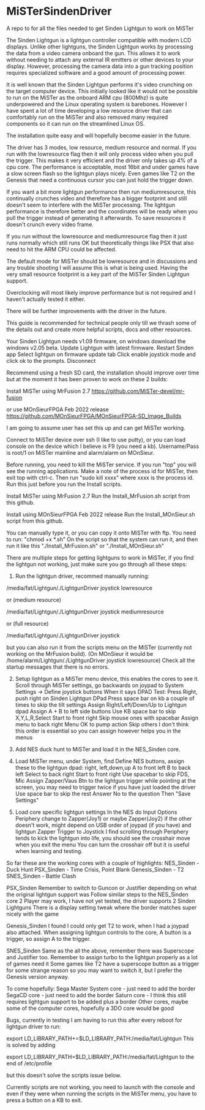 # MiSTerSindenDriver
A repo to for all the files needed to get Sinden Lightgun to work on MiSTer

The Sinden Lightgun is a lightgun controller compatible with modern LCD displays. Unlike other lightguns, the Sinden Lightgun works by processing the data from a video camera onboard the gun. This allows it to work without needing to attach any external IR emitters or other devices to your display. However, processing the camera data into a gun tracking position requires specialized software and a good amount of processing power.

It is well known that the Sinden Lightgun performs it's video crunching on the target computer device.  This initially looked like it would not be possible to run on the MiSTer as the onboard ARM cpu (800Mhz) is quite underpowered and the Linux operating system is barebones.  However I have spent a lot of time developing a low resource driver that can comfortably run on the MiSTer and also removed many required components so it can run on the streamlined Linux OS.

The installation quite easy and will hopefully become easier in the future.

The driver has 3 modes, low resource, medium resource and normal.  If you run with the lowresource flag then it will only process video when you pull the trigger.  This makes it very efficient and the driver only takes up 4% of a cpu core.  The performance is acceptable, most 16bit and under games have a slow screen flash so the lightgun plays nicely.  Even games like T2 on the Genesis that need a continuous cursor you can just hold the trigger down.

If you want a bit more lightgun performance then run mediumresource, this continually crunches video and therefore has a bigger footprint and still doesn't seem to interfere with the MiSTer processing.  The lightgun performance is therefore better and the coordinates will be ready when you pull the trigger instead of generating it afterwards.  To save resources it doesn't crunch every video frame.

If you run without the lowresource and mediumresource flag then it just runs normally which still runs OK but theoretically things like PSX that also need to hit the ARM CPU could be affected.

The default mode for MiSTer should be lowresource and in discussions and any trouble shooting I will assume this is what is being used.  Having the very small resource footprint is a key part of the MiSTer Sinden Lightgun support. 

Overclocking will most likely improve performance but is not required and I haven't actually tested it either.

There will be further improvements with the driver in the future.

This guide is recommended for technical people only till we thrash some of the details out
and create more helpful scripts, docs and other resources.

Your Sinden Lightgun needs v1.09 firmware, on windows download the windows v2.05 beta.
Update Lightgun with latest firmware.
Restart Sinden app
Select lightgun on firmware update tab
Click enable joystick mode and click ok to the prompts.
Disconnect

Recommend using a fresh SD card, the installation should improve over time but at the moment
it has been proven to work on these 2 builds:

Install MiSTer using MrFusion 2.7 
https://github.com/MiSTer-devel/mr-fusion

or use MOnSieurFPGA Feb 2022 release
https://github.com/MOnSieurFPGA/MOnSieurFPGA-SD_Image_Builds

I am going to assume user has set this up and can get MiSTer working.

Connect to MiSTer device over ssh (I like to use putty), or you can load console on the device which I believe is F9 (you need a kb). Username/Pass is root/1 on MiSTer mainline and alarm/alarm on MOnSieur.

Before running, you need to kill the MiSTer service.  If you run "top" you will see the running applications.  Make a note of the process id for MiSTer, then exit top with ctrl-c.  Then run "sudo kill xxxx" where xxxx is the process id.  Run this just before you run the Install scripts.

Install MiSTer using MrFusion 2.7
Run the Install_MrFusion.sh script from this github.

Install using MOnSieurFPGA Feb 2022 release
Run the Install_MOnSieur.sh script from this github.

You can manually type it, or you can copy it onto MiSTer with ftp.  You need to run:
"chmod +x *.sh"
On the script so that the system can run it, and then run it like this "./Install_MrFusion.sh" or "./Install_MOnSieur.sh"

There are multiple steps for getting lightguns to work in MiSTer, if you find the lightgun not working, just make sure you go through all these steps:
1) Run the lightgun driver, recommed manually running:

/media/fat/Lightgun/./LightgunDriver joystick lowresource

or (medium resource)

/media/fat/Lightgun/./LightgunDriver joystick mediumresource

or (full resource)

/media/fat/Lightgun/./LightgunDriver joystick

but you can also run it from the scripts menu on the MiSTer (currently not working on the MrFusion build).
(On MOnSieur it would be /home/alarm/Lightgun/./LightgunDriver joystick lowresource)
Check all the startup messages that there is no errors.

2) Setup lightgun as a MiSTer menu device, this enables the cores to see it.
Scroll through MiSTer settings, go backwards on joypad to System Settings -> Define joystick buttons
When it says DPAD Test: Press Right, push right on Sinden Lightgun DPad
Press space bar on kb a couple of times to skip the tilt settings
Assign Right/Left/Down/Up to Lightgun dpad
Assign A + B to left side buttons
Use KB space bar to skip X,Y,L,R,Select
Start to front right
Skip mouse ones with spacebar
Assign menu to back right
Menu OK to pump action
Skip others
I don't think this order is essential so you can assign however helps you in the menus

3) Add NES duck hunt to MiSTer and load it in the NES_Sinden core.

4) Load MiSTer menu, under System, find Define NES buttons, assign these to the lightgun dpad:
right, left,down,up
A to front left
B to back left
Select to back right
Start to front right
Use spacebar to skip FDS, Mic
Assign Zapper/Vaus Btn to the lightgun trigger while pointing at the screen, you may need to trigger twice if you have just loaded the driver
Use space bar to skip the rest
Answer No to the question
Then "Save Settings"

5) Load core specific lightgun settings
In the NES do Input Options
Periphery change to Zapper(Joy1) or maybe Zapper(Joy2) if the other doesn't work, might depend on USB order of joypad (if you have) and lightgun
Zapper Trigger to Joystick
I find scrolling through Periphery tends to kick the lightgun into life, you should see the crosshair move when you exit the menu
You can turn the crosshair off but it is useful when learning and testing.


So far these are the working cores with a couple of highlights:
NES_Sinden - Duck Hunt
PSX_Sinden - Time Crisis, Point Blank
Genesis_Sinden - T2
SNES_Sinden - Battle Clash

PSX_Sinden
Remember to switch to Guncon or Justifier depending on what the original lightgun support was
Follow similar steps to the NES_Sinden core
2 Player may work, I have not yet tested, the driver supports 2 Sinden Lightguns
There is a display setting tweak where the border matches super nicely with the game

Genesis_Sinden
I found I could only get T2 to work, when I had a joypad also attached.
When assigning lightgun controls to the core, A button is a trigger, so assign A to the trigger.

SNES_Sinden
Same as the all the above, remember there was Superscope and Justifier too.
Remember to assign turbo to the lightgun properly as a lot of games need it
Some games like T2 have a superscope button as a trigger for some strange reason so you may want to switch it, but I prefer the Genesis version anyway.

To come hopefully:
Sega Master System core - just need to add the border
SegaCD core - just need to add the border
Saturn core - I think this still requires lightgun support to be added plus a border
Other cores, maybe some of the computer cores, hopefully a 3DO core would be good

Bugs, currently in testing I am having to run this after every reboot for lightgun driver to run:

export LD_LIBRARY_PATH+=$LD_LIBRARY_PATH:/media/fat/Lightgun
This is solved by adding 

export LD_LIBRARY_PATH=$LD_LIBRARY_PATH:/media/fat/Lightgun to the end of /etc/profile

but this doesn't solve the scripts issue below.

Currently scripts are not working, you need to launch with the console and even if they were when running the scripts in the MiSTer menu, you have to press a button on a KB to exit.



 








